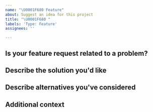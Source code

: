 ```yaml
---
name: "\U0001F680 Feature"
about: Suggest an idea for this project
title: "\U0001F680 "
labels: 'Type: Feature'
assignees: ''

---
```


## Is your feature request related to a problem?

## Describe the solution you'd like

## Describe alternatives you've considered

## Additional context
